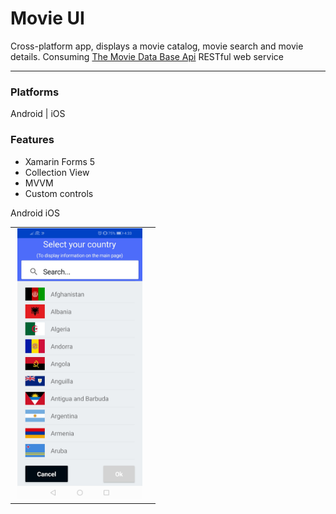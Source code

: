 # Movie UI

<p>Cross-platform app, displays a movie catalog, movie search and movie details. Consuming <a href="https://www.themoviedb.org/">The Movie Data Base Api</a> RESTful web service</p>

<hr/>

### Platforms
<span>Android</span> | <span>iOS</span>

### Features
<ul>
    <li>Xamarin Forms 5</li>
    <li>Collection View</li>
    <li>MVVM</li>
    <li>Custom controls</li>
</ul>

<table>
<tr>
Android
</tr>
<tr>
iOS
</tr>
<td>
<img source="https://github.com/ralfId/AppScreenshots/blob/main/XamApp_MovieUI/iOS.gif?raw=true"/>
<img alt="Country selection screenshot" src="https://raw.githubusercontent.com/ralfId/AppScreenshots/main/App_Covi_Info/screen_1.jpg" width="200"/>  
</td>

<td>
<img source="https://github.com/ralfId/AppScreenshots/blob/main/XamApp_MovieUI/iOS.gif"/>
</td>
</table>

